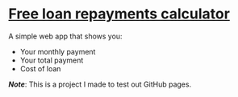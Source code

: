 # [Free loan repayments calculator](https://sidsoftware.github.io/loan-repayments-calculator/)

A simple web app that shows you:

* Your monthly payment
* Your total payment
* Cost of loan

***Note***: This is a project I made to test out GitHub pages.
